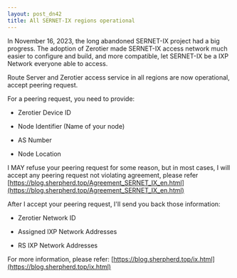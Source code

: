```yaml
---
layout: post_dn42
title: All SERNET-IX regions operational
---
```


In November 16, 2023, the long abandoned SERNET-IX project had a big progress. The adoption of Zerotier made SERNET-IX access network much easier to configure and build, and more compatible, let SERNET-IX be a IXP Network everyone able to access.

Route Server and Zerotier access service in all regions are now operational, accept peering request.

For a peering request, you need to provide:

* Zerotier Device ID

* Node Identifier (Name of your node)

* AS Number

* Node Location

I MAY refuse your peering request for some reason, but in most cases, I will accept any peering request not violating agreement, please refer [https://blog.sherpherd.top/Agreement_SERNET_IX_en.html](https://blog.sherpherd.top/Agreement_SERNET_IX_en.html)

After I accept your peering request, I'll send you back those information:

* Zerotier Network ID

* Assigned IXP Network Addresses

* RS IXP Network Addresses

For more information, please refer: [https://blog.sherpherd.top/ix.html](https://blog.sherpherd.top/ix.html)